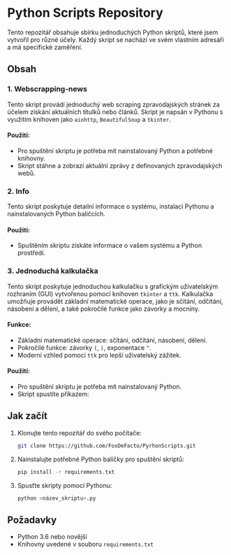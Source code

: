 # Python Scripts Repository

Tento repozitář obsahuje sbírku jednoduchých Python skriptů, které jsem vytvořil pro různé účely. Každý skript se nachází ve svém vlastním adresáři a má specifické zaměření.

## Obsah

### 1. Webscrapping-news
Tento skript provádí jednoduchý web scraping zpravodajských stránek za účelem získání aktuálních titulků nebo článků. Skript je napsán v Pythonu s využitím knihoven jako `aiohttp`, `BeautifulSoup` a `tkinter`.

#### Použití:
- Pro spuštění skriptu je potřeba mít nainstalovaný Python a potřebné knihovny.
- Skript stáhne a zobrazí aktuální zprávy z definovaných zpravodajských webů.

### 2. Info
Tento skript poskytuje detailní informace o systému, instalaci Pythonu a nainstalovaných Python balíčcích.

#### Použití:
- Spuštěním skriptu získáte informace o vašem systému a Python prostředí.

### 3. Jednoduchá kalkulačka
Tento skript poskytuje jednoduchou kalkulačku s grafickým uživatelským rozhraním (GUI) vytvořenou pomocí knihoven `tkinter` a `ttk`. Kalkulačka umožňuje provádět základní matematické operace, jako je sčítání, odčítání, násobení a dělení, a také pokročilé funkce jako závorky a mocniny.

#### Funkce:
- Základní matematické operace: sčítání, odčítání, násobení, dělení.
- Pokročilé funkce: závorky `(`, `)`, exponentace `^`.
- Moderní vzhled pomocí `ttk` pro lepší uživatelský zážitek.

#### Použití:
- Pro spuštění skriptu je potřeba mít nainstalovaný Python.
- Skript spustíte příkazem:


## Jak začít

1. Klonujte tento repozitář do svého počítače:

   ```sh
   git clone https://github.com/FoxDeFacto/PyrhonScripts.git
   ```

2. Nainstalujte potřebné Python balíčky pro spuštění skriptů:

   ```sh
   pip install -r requirements.txt
   ```

3. Spusťte skripty pomocí Pythonu:

   ```sh
   python <název_skriptu>.py
   ```

## Požadavky

- Python 3.6 nebo novější
- Knihovny uvedené v souboru `requirements.txt`
